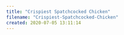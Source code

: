 ```yaml
---
title: "Crispiest Spatchcocked Chicken"
filename: "Crispiest-Spatchcocked-Chicken"
created: 2020-07-05 13:11:14
---
```


